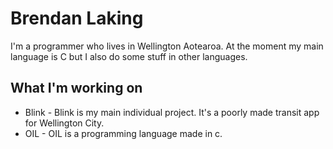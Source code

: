 # Brendan Laking

I'm a programmer who lives in Wellington Aotearoa. At the moment my main language is C but I also do some stuff in other languages.

## What I'm working on

- Blink - Blink is my main individual project. It's a poorly made transit app for Wellington City.
- OIL -  OIL is a programming language made in c.

